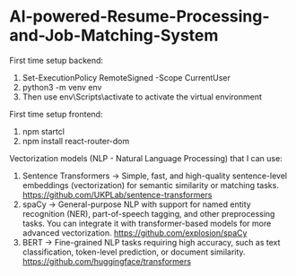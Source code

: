 # AI-powered-Resume-Processing-and-Job-Matching-System

First time setup backend:
1) Set-ExecutionPolicy RemoteSigned -Scope CurrentUser
2) python3 -m venv env
3) Then use env\Scripts\activate to activate the virtual environment

First time setup frontend:
1) npm startcl
2) npm install react-router-dom

Vectorization models (NLP - Natural Language Processing) that I can use:
1) Sentence Transformers
    -> Simple, fast, and high-quality sentence-level embeddings (vectorization) for semantic similarity or matching tasks. https://github.com/UKPLab/sentence-transformers 
2) spaCy
    -> General-purpose NLP with support for named entity recognition (NER), part-of-speech tagging, and other preprocessing tasks. You can integrate it with transformer-based models for more advanced vectorization. https://github.com/explosion/spaCy 
3) BERT
    -> Fine-grained NLP tasks requiring high accuracy, such as text classification, token-level prediction, or document similarity. https://github.com/huggingface/transformers 